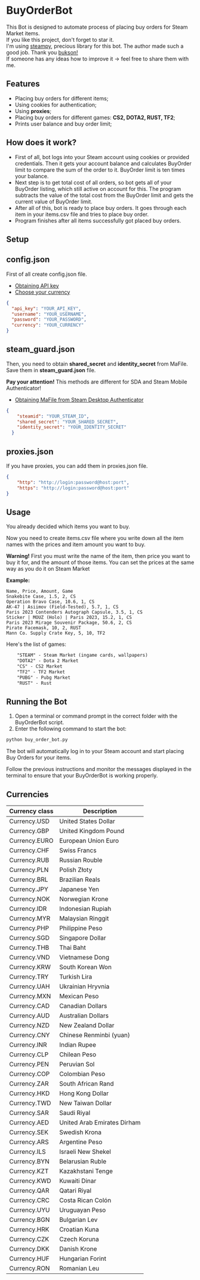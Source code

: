 # BuyOrderBot
This Bot is designed to automate process of placing buy orders for Steam Market items.\
If you like this project, don't forget to star it.\
I'm using [steampy](https://github.com/bukson/steampy), precious library for this bot. The author made such a good job. Thank you [bukson!](https://github.com/bukson)\
If someone has any ideas how to improve it -> feel free to share them with me.

## Features
* Placing buy orders for different items;
* Using cookies for authentication;
* Using **proxies**;
* Placing buy orders for different games: **CS2, DOTA2, RUST, TF2**;
* Prints user balance and buy order limit;

## How does it work?
* First of all, bot logs into your Steam account using cookies or provided credentials. Then it gets your account balance and calculates BuyOrder limit to compare the sum of the order ​​to it. BuyOrder limit is ten times your balance.
* Next step is to get total cost of all orders, so bot gets all of your BuyOrder listing, which still active on account for this. The program subtracts the value of the total cost from the BuyOrder limit and gets the current value of BuyOrder limit.
* After all of this, bot is ready to place buy orders. It goes through each item in your items.csv file and tries to place buy order.
* Program finishes after all items successfully got placed buy orders.

## Setup

config.json
-----------
First of all create config.json file.
* [Obtaining API key](https://steamcommunity.com/dev/apikey)
* [Choose your currency](https://github.com/YESW0RLD/BuyOrderBot/blob/master/README.md#currencies)

```json
{
  "api_key": "YOUR_API_KEY",
  "username": "YOUR_USERNAME",
  "password": "YOUR_PASSWORD",
  "currency": "YOUR_CURRENCY"
}
```

steam_guard.json
----------------

Then, you need to obtain **shared_secret** and **identity_secret** from MaFile. Save them in **steam_guard.json** file.

**Pay your attention!**
This methods are different for SDA and Steam Mobile Authenticator!

* [Obtaining MaFile from Steam Desktop Authenticator](https://github.com/SteamTimeIdler/stidler/wiki/Getting-your-%27shared_secret%27-code-for-use-with-Auto-Restarter-on-Mobile-Authentication#getting-shared-secret-from-steam-desktop-authenticator-windows)

```json
{
    "steamid": "YOUR_STEAM_ID",
    "shared_secret": "YOUR_SHARED_SECRET",
    "identity_secret": "YOUR_IDENTITY_SECRET"
  }
```
proxies.json
------------
If you have proxies, you can add them in proxies.json file.

```json
{
    "http": "http://login:password@host:port",
    "https": "http://login:password@host:port"
}
```


## Usage
You already decided which items you want to buy.

Now you need to create items.csv file where you write down all the item names with the prices and item amount you want to buy.

**Warning!**
First you must write the name of the item, then price you want to buy it for, and the amount of those items. You can set the prices at the same way as you do it on Steam Market

**Example:**
``` csv
Name, Price, Amount, Game
Snakebite Case, 1.5, 2, CS
Operation Bravo Case, 10.6, 1, CS
AK-47 | Asiimov (Field-Tested), 5.7, 1, CS
Paris 2023 Contenders Autograph Capsule, 3.5, 1, CS
Sticker | MOUZ (Holo) | Paris 2023, 15.2, 1, CS
Paris 2023 Mirage Souvenir Package, 50.6, 2, CS
Pirate Facemask, 10, 2, RUST
Mann Co. Supply Crate Key, 5, 10, TF2
```
Here's the list of games:
```txt
    "STEAM" - Steam Market (ingame cards, wallpapers)
    "DOTA2" - Dota 2 Market
    "CS" - CS2 Market
    "TF2" - TF2 Market
    "PUBG" - Pubg Market
    "RUST" - Rust 
```

## Running the Bot
1. Open a terminal or command prompt in the correct folder with the BuyOrderBot script.
2. Enter the following command to start the bot:

```python
python buy_order_bot.py
```

The bot will automatically log in to your Steam account and start placing Buy Orders for your items.

Follow the previous instructions and monitor the messages displayed in the terminal to ensure that your BuyOrderBot is working properly.

## Currencies

| Currency class | Description                 |
| ---            | ---                         |
| Currency.USD   | United States Dollar        |
| Currency.GBP   | United Kingdom Pound        |
| Currency.EURO  | European Union Euro         |
| Currency.CHF   | Swiss Francs                |
| Currency.RUB   | Russian Rouble              |
| Currency.PLN   | Polish Złoty                |
| Currency.BRL   | Brazilian Reals             |
| Currency.JPY   | Japanese Yen                |
| Currency.NOK   | Norwegian Krone             |
| Currency.IDR   | Indonesian Rupiah           |
| Currency.MYR   | Malaysian Ringgit           |
| Currency.PHP   | Philippine Peso             |
| Currency.SGD   | Singapore Dollar            |
| Currency.THB   | Thai Baht                   |
| Currency.VND   | Vietnamese Dong             |
| Currency.KRW   | South Korean Won            |
| Currency.TRY   | Turkish Lira                |
| Currency.UAH   | Ukrainian Hryvnia           |
| Currency.MXN   | Mexican Peso                |
| Currency.CAD   | Canadian Dollars            |
| Currency.AUD   | Australian Dollars          |
| Currency.NZD   | New Zealand Dollar          |
| Currency.CNY   | Chinese Renminbi (yuan)     |
| Currency.INR   | Indian Rupee                |
| Currency.CLP   | Chilean Peso                |
| Currency.PEN   | Peruvian Sol                |
| Currency.COP   | Colombian Peso              |
| Currency.ZAR   | South African Rand          |
| Currency.HKD   | Hong Kong Dollar            |
| Currency.TWD   | New Taiwan Dollar           |
| Currency.SAR   | Saudi Riyal                 |
| Currency.AED   | United Arab Emirates Dirham |
| Currency.SEK   | Swedish Krona               |
| Currency.ARS   | Argentine Peso              |
| Currency.ILS   | Israeli New Shekel          |
| Currency.BYN   | Belarusian Ruble            |
| Currency.KZT   | Kazakhstani Tenge           |
| Currency.KWD   | Kuwaiti Dinar               |
| Currency.QAR   | Qatari Riyal                |
| Currency.CRC   | Costa Rican Colón           |
| Currency.UYU   | Uruguayan Peso              |
| Currency.BGN   | Bulgarian Lev               |
| Currency.HRK   | Croatian Kuna               |
| Currency.CZK   | Czech Koruna                |
| Currency.DKK   | Danish Krone                |
| Currency.HUF   | Hungarian Forint            |
| Currency.RON   | Romanian Leu                |